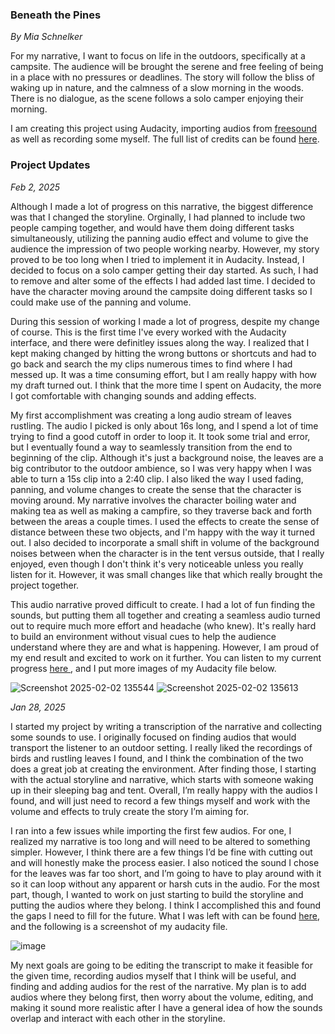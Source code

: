 ### Beneath the Pines
*By Mia Schnelker*

For my narrative, I want to focus on life in the outdoors, specifically at a campsite. The audience will be brought the serene and free feeling of being in a place with no pressures or deadlines. The story will follow the bliss of waking up in nature, and the calmness of a slow morning in the woods. There is no dialogue, as the scene follows a solo camper enjoying their morning. 

I am creating this project using Audacity, importing audios from <a href= "https://freesound.org/"> freesound</a> as well as recording some myself. The full list of credits can be found <a href = "https://github.com/mschnelk/audio-narrative-2025spring/blob/main/CREDITS.md"> here</a>.

### Project Updates

*Feb 2, 2025*

Although I made a lot of progress on this narrative, the biggest difference was that I changed the storyline. Orginally, I had planned to include two people camping together, and would have them doing different tasks simultaneously, utilizing the panning audio effect and volume to give the audience the impression of two people working nearby. However, my story proved to be too long when I tried to implement it in Audacity. Instead, I decided to focus on a solo camper getting their day started. As such, I had to remove and alter some of the effects I had added last time. I decided to have the character moving around the campsite doing different tasks so I could make use of the panning and volume. 

During this session of working I made a lot of progress, despite my change of course. This is the first time I've every worked with the Audacity interface, and there were definitley issues along the way. I realized that I kept making changed by hitting the wrong buttons or shortcuts and had to go back and search the my clips numerous times to find where I had messed up. It was a time consuming effort, but I am really happy with how my draft turned out. I think that the more time I spent on Audacity, the more I got comfortable with changing sounds and adding effects.

My first accomplishment was creating a long audio stream of leaves rustling. The audio I picked is only about 16s long, and I spend a lot of time trying to find a good cutoff in order to loop it. It took some trial and error, but I eventually found a way to seamlessly transition from the end to beginning of the clip. Although it's just a background noise, the leaves are a big contributor to the outdoor ambience, so I was very happy when I was able to turn a 15s clip into a 2:40 clip. I also liked the way I used fading, panning, and volume changes to create the sense that the character is moving around. My narrative involves the character boiling water and making tea as well as making a campfire, so they traverse back and forth between the areas a couple times. I used the effects to create the sense of distance between these two objects, and I'm happy with the way it turned out. I also decided to incorporate a small shift in volume of the background noises between when the character is in the tent versus outside, that I really enjoyed, even though I don't think it's very noticeable unless you really listen for it. However, it was small changes like that which really brought the project together. 

This audio narrative proved difficult to create. I had a lot of fun finding the sounds, but putting them all together and creating a seamless audio turned out to require much more effort and headache (who knew). It's really hard to build an environment without visual cues to help the audience understand where they are and what is happening. However, I am proud of my end result and excited to work on it further. You can listen to my current progress <a href = "https://github.com/mschnelk/audio-narrative-2025spring/blob/main/narrative%20drafts/beneath_the_pines_2_2_2025.mp3"> here </a>, and I put more images of my Audacity file below. 


![Screenshot 2025-02-02 135544](https://github.com/user-attachments/assets/b60f329f-e366-4d55-b347-099671f8ba74)
![Screenshot 2025-02-02 135613](https://github.com/user-attachments/assets/e7ef0a5c-43ff-4a5d-b35c-668a65611126)


*Jan 28, 2025*

I started my project by writing a transcription of the narrative and collecting some sounds to use. I originally focused on finding audios that would transport the listener to an outdoor setting. I really liked the recordings of birds and rustling leaves I found, and I think the combination of the two does a great job at creating the environment. After finding those, I starting with the actual storyline and narrative, which starts with someone waking up in their sleeping bag and tent. Overall, I’m really happy with the audios I found, and will just need to record a few things myself and work with the volume and effects to truly create the story I’m aiming for. 

I ran into a few issues while importing the first few audios. For one, I realized my narrative is too long and will need to be altered to something simpler. However, I think there are a few things I’d be fine with cutting out and will honestly make the process easier. I also noticed the sound I chose for the leaves was far too short, and I’m going to have to play around with it so it can loop without any apparent or harsh cuts in the audio. For the most part, though, I wanted to work on just starting to build the storyline and putting the audios where they belong. I think I accomplished this and found the gaps I need to fill for the future. What I was left with can be found <a href = "https://github.com/mschnelk/audio-narrative-2025spring/blob/main/narrative%20drafts/beneath_the_pines_1_28_25.mp3"> here</a>, and the following is a screenshot of my audacity file.

![image](https://github.com/user-attachments/assets/20f8ee13-36c8-401f-bbc0-3ecea3313066)

My next goals are going to be editing the transcript to make it feasible for the given time, recording audios myself that I think will be useful, and finding and adding audios for the rest of the narrative. My plan is to add audios where they belong first, then worry about the volume, editing, and making it sound more realistic after I have a general idea of how the sounds overlap and interact with each other in the storyline. 
